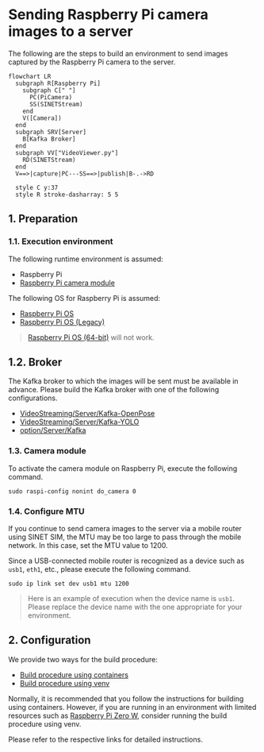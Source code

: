 # Sending Raspberry Pi camera images to a server

The following are the steps to build an environment to send images captured by the Raspberry Pi camera to the server.

```mermaid
flowchart LR
  subgraph R[Raspberry Pi]
    subgraph C[" "]
      PC(PiCamera)
      SS(SINETStream)
    end
    V([Camera])
  end
  subgraph SRV[Server]
    B[Kafka Broker]
  end
  subgraph VV["VideoViewer.py"]
    RD(SINETStream)
  end
  V==>|capture|PC---SS==>|publish|B-.->RD

  style C y:37
  style R stroke-dasharray: 5 5
```

## 1. Preparation

### 1.1. Execution environment

The following runtime environment is assumed:

* Raspberry Pi
* [Raspberry Pi camera module](https://www.raspberrypi.com/documentation/accessories/camera.html)

The following OS for Raspberry Pi is assumed:

* [Raspberry Pi OS](https://www.raspberrypi.com/software/operating-systems/#raspberry-pi-os-32-bit)
* [Raspberry Pi OS (Legacy)](https://www.raspberrypi.com/software/operating-systems/#raspberry-pi-os-legacy)

> [Raspberry Pi OS (64-bit)](https://www.raspberrypi.com/software/operating-systems/#raspberry-pi-os-64-bit) will not work.

## 1.2. Broker

The Kafka broker to which the images will be sent must be available in advance. Please build the Kafka broker with one of the following configurations.

* [VideoStreaming/Server/Kafka-OpenPose](../Sensor/../Server/Kafka-OpenPose/README.en.md)
* [VideoStreaming/Server/Kafka-YOLO](../Server/Kafka-YOLO/README.en.md)
* [option/Server/Kafka](../../option/Server/Kafka/README.en.md)

### 1.3. Camera module

To activate the camera module on Raspberry Pi, execute the following command.

```console
sudo raspi-config nonint do_camera 0
```

### 1.4. Configure MTU

If you continue to send camera images to the server via a mobile router using SINET SIM, the MTU may be too large to pass through the mobile network. In this case, set the MTU value to 1200.

Since a USB-connected mobile router is recognized as a device such as `usb1`, `eth1`, etc., please execute the following command.

```console
sudo ip link set dev usb1 mtu 1200
```

> Here is an example of execution when the device name is `usb1`. Please replace the device name with the one appropriate for your environment.

## 2. Configuration

We provide two ways for the build procedure:

* [Build procedure using containers](docker/README.en.md)
* [Build procedure using venv](venv/README.en.md)

Normally, it is recommended that you follow the instructions for building using containers. However, if you are running in an environment with limited resources such as [Raspberry Pi Zero W](https://www.raspberrypi.com/products/raspberry-pi-zero-w/), consider running the build procedure using venv.

Please refer to the respective links for detailed instructions.
